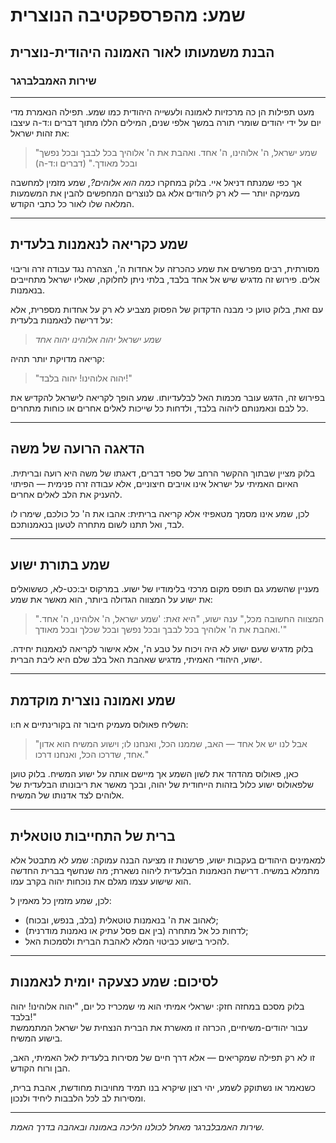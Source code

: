 # שמע: מהפרספקטיבה הנוצרית

## הבנת משמעותו לאור האמונה היהודית-נוצרית

### שירות האמבלברגר

---

מעט תפילות הן כה מרכזיות לאמונה ולעשייה היהודית כמו שמע. תפילה הנאמרת מדי יום על ידי יהודים שומרי תורה במשך אלפי שנים, המילים הללו מתוך דברים ו:ד-ה עיצבו את זהות ישראל:

> "שמע ישראל, ה' אלוהינו, ה' אחד. ואהבת את ה' אלוהיך בכל לבבך ובכל נפשך ובכל מאודך." (דברים ו:ד-ה)

אך כפי שמנתח דניאל איי. בלוק במחקרו _כמה הוא אלוהים?_, שמע מזמין למחשבה מעמיקה יותר — לא רק ליהודים אלא גם לנוצרים המחפשים להבין את המשמעות המלאה שלו לאור כל כתבי הקודש.

---

## שמע כקריאה לנאמנות בלעדית

מסורתית, רבים מפרשים את שמע כהכרזה על אחדות ה', הצהרה נגד עבודה זרה וריבוי אלים. פירוש זה מדגיש שיש אל אחד בלבד, בלתי ניתן לחלוקה, שאליו ישראל מתחייבים בנאמנות.

עם זאת, בלוק טוען כי מבנה הדקדוק של הפסוק מצביע לא רק על אחדות מספרית, אלא על דרישה לנאמנות בלעדית:

> _שמע ישראל יהוה אלוהינו יהוה אחד_

קריאה מדויקת יותר תהיה:

> "יהוה אלוהינו! יהוה בלבד!"

בפירוש זה, הדגש עובר מכמות האל לבלעדיותו. שמע הופך לקריאה לישראל להקדיש את כל לבם ונאמנותם ליהוה בלבד, ולדחות כל שייכות לאלים אחרים או כוחות מתחרים.

---

## הדאגה הרועה של משה

בלוק מציין שבתוך ההקשר הרחב של ספר דברים, דאגתו של משה היא רועה ובריתית. האיום האמיתי על ישראל אינו אויבים חיצוניים, אלא עבודה זרה פנימית — הפיתוי להעניק את הלב לאלים אחרים.

לכן, שמע אינו מסמך מטאפיזי אלא קריאה בריתית: אהבו את ה' כל כולכם, שימרו לו לבד, ואל תתנו לשום מתחרה לטעון בנאמנותכם.

---

## שמע בתורת ישוע

מעניין שהשמע גם תופס מקום מרכזי בלימודיו של ישוע. במרקוס יב:כט-לא, כששואלים את ישוע על המצווה הגדולה ביותר, הוא מאשר את שמע:

> "המצווה החשובה מכל," ענה ישוע, "היא זאת: 'שמע ישראל, ה' אלוהינו, ה' אחד. ואהבת את ה' אלוהיך בכל לבבך ובכל נפשך ובכל שכלך ובכל מאודך.'"

בלוק מדגיש שעם ישוע לא היה ויכוח על טבע ה', אלא אישור לקריאה לנאמנות יחידה. ישוע, היהודי האמיתי, מדגיש שאהבת האל בלב שלם היא ליבת הברית.

---

## שמע ואמונה נוצרית מוקדמת

השליח פאולוס מעמיק חיבור זה בקורינתיים א ח:ו:

> "אבל לנו יש אל אחד — האב, שממנו הכל, ואנחנו לו; וישוע המשיח הוא אדון אחד, שדרכו הכל, ואנחנו דרכו."

כאן, פאולוס מהדהד את לשון השמע אך מיישם אותה על ישוע המשיח. בלוק טוען שלפאולוס ישוע כלול בזהות הייחודית של יהוה, ובכך מאשר את ריבונותו הבלעדית של אלוהים לצד אדנותו של המשיח.

---

## ברית של התחייבות טוטאלית

למאמינים היהודים בעקבות ישוע, פרשנות זו מציעה הבנה עמוקה: שמע לא מתבטל אלא מתמלא במשיח. דרישת הנאמנות הבלעדית ליהוה נשארת; מה שנחשף בברית החדשה הוא שישוע עצמו מגלם את נוכחות יהוה בקרב עמו.

לכן, שמע מזמין כל מאמין ל:

- לאהוב את ה' בנאמנות טוטאלית (בלב, בנפש, ובכוח);
- לדחות כל אל מתחרה (בין אם פסל עתיק או נאמנות מודרנית);
- להכיר בישוע כביטוי המלא לאהבת הברית ולסמכות האל.

---

## לסיכום: שמע כצעקה יומית לנאמנות

בלוק מסכם במחזה חזק: ישראלי אמיתי הוא מי שמכריז כל יום, "יהוה אלוהינו! יהוה בלבד!"  
עבור יהודים-משיחיים, הכרזה זו מאשרת את הברית הנצחית של ישראל המתממשת בישוע המשיח.

זו לא רק תפילה שמקריאים — אלא דרך חיים של מסירות בלעדית לאל האמיתי, האב, הבן ורוח הקודש.

כשנאמר או נשתוקק לשמע, יהי רצון שיקרא בנו תמיד מחויבות מחודשת, אהבת ברית, ומסירות לב לכל הלבבות ליחיד ולנכון.

---

_שירות האמבלברגר מאחל לכולנו הליכה באמונה ובאהבה בדרך האמת._
